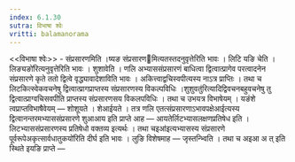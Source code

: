 ```yaml
---
index: 6.1.30
sutra: विभाषा श्वेः
vritti: balamanorama
---
```


<<विभाषा श्वेः>> - संप्रसारणमिति ।ष्यङ संप्रसारणमित्यतस्तदनुवृत्तेरिति भावः । लिटि यङि चेति ।लिङ्यङो॑रित्यनुवृत्तेरिति भावः । शुशावेति । णलि अभ्याससंप्रसारणं बाधित्वा द्वित्वात्प्रागेव परत्वादनेन संप्रसारणे कृते ततो द्वित्वे वृद्ध्यावादेशाविति भावः । अकित्त्वाद्वचिस्वपीत्यस्य नाऽत्र प्राप्तिः । तथा च लिटकित्स्वेकवचनेषु द्वित्वात्प्रागप्राप्तस्य संप्रसारणस्य विकल्पविधिः ।शुशुवतु॑रित्यादिद्विवचनबहुवचनेषु तु द्वित्वात्प्राग्वचिसवपीति प्राप्तस्य संप्रसारणसय विकलपविधिः । तथा च उभयत्र विभाषेयम् । यङंशे त्वप्राप्तविभाषैवेयम् —  शोशूयते । शेआईयते । तत्र णलि एतत्संप्रसारणाऽभावपक्षेआईत्यस्य द्वित्वानन्तरमभ्याससंप्रसारणे शुआआय इति प्राप्ते आह — आयतेर्लिटभ्यासलक्षणप्रतिषेध इति । लिटभ्याससंप्रसारणस्य प्रतिषेधो वक्तव्य इत्यर्थः । तथा चइआ॑इत्यभ्यासस्य संप्रसारणे पूर्वरूपेअकृत्सार्वधातुकयो॑रिति दीर्घ इति भावः । लुङि विशेषमाह —  जृस्तन्भ्विति । तथा च अइआ अ त् इति स्थिते इयङि प्राप्ते — 